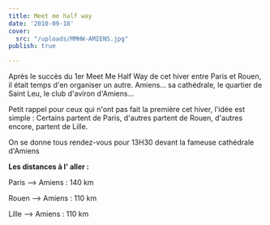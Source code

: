 ```yaml
---
title: Meet me half way
date: '2010-09-18'
cover:
  src: "/uploads/MMHW-AMIENS.jpg"
publish: true

---
```

Après le succès du 1er Meet Me Half Way de cet hiver entre Paris et Rouen, il était temps d'en organiser un autre. Amiens... sa cathédrale, le quartier de Saint Leu, le club d'aviron d'Amiens...

Petit rappel pour ceux qui n'ont pas fait la première cet hiver, l'idée est simple : Certains partent de Paris, d'autres partent de Rouen, d'autres encore, partent de Lille.

On se donne tous rendez-vous pour 13H30 devant la fameuse cathédrale d'Amiens

**Les distances à l' aller :**

Paris --> Amiens : 140 km

Rouen --> Amiens : 110 km

Lille --> Amiens : 110 km
